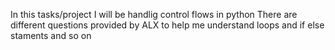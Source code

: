 In this tasks/project I will be handlig control flows in python
There are different questions provided by ALX to help me understand loops and if else staments and so on
